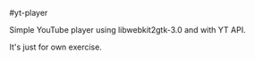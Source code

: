#yt-player

Simple YouTube player using libwebkit2gtk-3.0 and with YT API.

It's just for own exercise.
